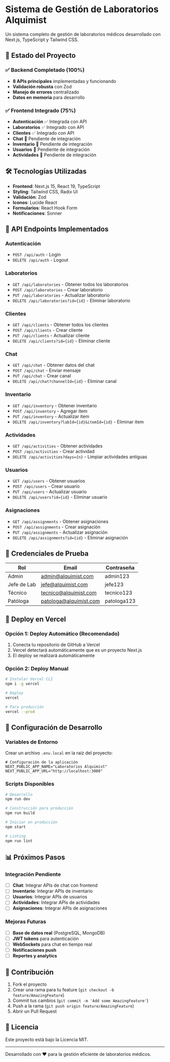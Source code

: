 # Sistema de Gestión de Laboratorios Alquimist

Un sistema completo de gestión de laboratorios médicos desarrollado con Next.js, TypeScript y Tailwind CSS.

## 🚀 Estado del Proyecto

### ✅ **Backend Completado (100%)**
- **8 APIs principales** implementadas y funcionando
- **Validación robusta** con Zod
- **Manejo de errores** centralizado
- **Datos en memoria** para desarrollo

### ✅ **Frontend Integrado (75%)**
- **Autenticación** ✅ Integrada con API
- **Laboratorios** ✅ Integrado con API
- **Clientes** ✅ Integrado con API
- **Chat** 🔄 Pendiente de integración
- **Inventario** 🔄 Pendiente de integración
- **Usuarios** 🔄 Pendiente de integración
- **Actividades** 🔄 Pendiente de integración

## 🛠️ Tecnologías Utilizadas

- **Frontend**: Next.js 15, React 19, TypeScript
- **Styling**: Tailwind CSS, Radix UI
- **Validación**: Zod
- **Iconos**: Lucide React
- **Formularios**: React Hook Form
- **Notificaciones**: Sonner

## 📡 API Endpoints Implementados

### Autenticación
- `POST /api/auth` - Login
- `DELETE /api/auth` - Logout

### Laboratorios
- `GET /api/laboratories` - Obtener todos los laboratorios
- `POST /api/laboratories` - Crear laboratorio
- `PUT /api/laboratories` - Actualizar laboratorio
- `DELETE /api/laboratories?id={id}` - Eliminar laboratorio

### Clientes
- `GET /api/clients` - Obtener todos los clientes
- `POST /api/clients` - Crear cliente
- `PUT /api/clients` - Actualizar cliente
- `DELETE /api/clients?id={id}` - Eliminar cliente

### Chat
- `GET /api/chat` - Obtener datos del chat
- `POST /api/chat` - Enviar mensaje
- `PUT /api/chat` - Crear canal
- `DELETE /api/chat?channelId={id}` - Eliminar canal

### Inventario
- `GET /api/inventory` - Obtener inventario
- `POST /api/inventory` - Agregar item
- `PUT /api/inventory` - Actualizar item
- `DELETE /api/inventory?labId={id}&itemId={id}` - Eliminar item

### Actividades
- `GET /api/activities` - Obtener actividades
- `POST /api/activities` - Crear actividad
- `DELETE /api/activities?days={n}` - Limpiar actividades antiguas

### Usuarios
- `GET /api/users` - Obtener usuarios
- `POST /api/users` - Crear usuario
- `PUT /api/users` - Actualizar usuario
- `DELETE /api/users?id={id}` - Eliminar usuario

### Asignaciones
- `GET /api/assignments` - Obtener asignaciones
- `POST /api/assignments` - Crear asignación
- `PUT /api/assignments` - Actualizar asignación
- `DELETE /api/assignments?id={id}` - Eliminar asignación

## 🔑 Credenciales de Prueba

| Rol | Email | Contraseña |
|-----|-------|------------|
| Admin | admin@alquimist.com | admin123 |
| Jefe de Lab | jefe@alquimist.com | jefe123 |
| Técnico | tecnico@alquimist.com | tecnico123 |
| Patóloga | patologa@alquimist.com | patologa123 |

## 🚀 Deploy en Vercel

### Opción 1: Deploy Automático (Recomendado)
1. Conecta tu repositorio de GitHub a Vercel
2. Vercel detectará automáticamente que es un proyecto Next.js
3. El deploy se realizará automáticamente

### Opción 2: Deploy Manual
```bash
# Instalar Vercel CLI
npm i -g vercel

# Deploy
vercel

# Para producción
vercel --prod
```

## 🔧 Configuración de Desarrollo

### Variables de Entorno
Crear un archivo `.env.local` en la raíz del proyecto:

```env
# Configuración de la aplicación
NEXT_PUBLIC_APP_NAME="Laboratorios Alquimist"
NEXT_PUBLIC_APP_URL="http://localhost:3000"
```

### Scripts Disponibles

```bash
# Desarrollo
npm run dev

# Construcción para producción
npm run build

# Iniciar en producción
npm start

# Linting
npm run lint
```

## 📊 Próximos Pasos

### Integración Pendiente
- [ ] **Chat**: Integrar APIs de chat con frontend
- [ ] **Inventario**: Integrar APIs de inventario
- [ ] **Usuarios**: Integrar APIs de usuarios
- [ ] **Actividades**: Integrar APIs de actividades
- [ ] **Asignaciones**: Integrar APIs de asignaciones

### Mejoras Futuras
- [ ] **Base de datos real** (PostgreSQL, MongoDB)
- [ ] **JWT tokens** para autenticación
- [ ] **WebSockets** para chat en tiempo real
- [ ] **Notificaciones push**
- [ ] **Reportes y analytics**

## 🤝 Contribución

1. Fork el proyecto
2. Crear una rama para tu feature (`git checkout -b feature/AmazingFeature`)
3. Commit tus cambios (`git commit -m 'Add some AmazingFeature'`)
4. Push a la rama (`git push origin feature/AmazingFeature`)
5. Abrir un Pull Request

## 📝 Licencia

Este proyecto está bajo la Licencia MIT.

---

Desarrollado con ❤️ para la gestión eficiente de laboratorios médicos.
